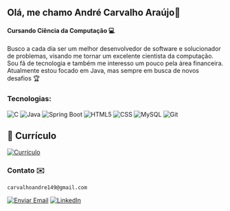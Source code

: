 ## Olá, me chamo André Carvalho Araújo👋
#### Cursando Ciência da Computação 💻
Busco a cada dia ser um melhor desenvolvedor de software e solucionador de problemas, visando me tornar um excelente cientista da computação. Sou fã de tecnologia e também me interesso um pouco pela área financeira. 
Atualmente estou focado em Java, mas sempre em busca de novos desafios 🏆

### Tecnologias:
<div style = "display: inline_block">

<img align="center" alt="C" src="https://img.shields.io/badge/C-00599C?style=for-the-badge&logo=c&logoColor=white" />
<img align="center" alt="Java" src="https://img.shields.io/badge/Java-007396?style=for-the-badge&logo=openjdk&logoColor=white" />
<img align="center" alt="Spring Boot" src="https://img.shields.io/badge/SpringBoot-6DB33F?style=for-the-badge&logo=spring&logoColor=white" />
<img align="center" alt="HTML5" src="https://img.shields.io/badge/HTML-E34F26?style=for-the-badge&logo=html5&logoColor=white" />
<img align="center" alt="CSS" src="https://img.shields.io/badge/CSS-1572B6?style=for-the-badge&logo=css3&logoColor=white" />
<img align="center" alt="MySQL" src="https://img.shields.io/badge/MySQL-4479A1?style=for-the-badge&logo=mysql&logoColor=white" />
<img align="center" alt="Git" src="https://img.shields.io/badge/Git-F05032?style=for-the-badge&logo=git&logoColor=white" />

<!-- <img align = "center" alt = "JS" src ="https://shields.io/badge/JavaScript-F7DF1E?logo=JavaScript&logoColor=000&style=flat-square" /> -->
</div>

## 📄 Currículo
[![Currículo](https://img.shields.io/badge/Ver%20Currículo-Canva-blue?style=for-the-badge&logo=canva)](https://www.canva.com/design/DAGGkh4gQK4/RdkactHQ_5uXjlFoOk-qLg/view?utm_content=DAGGkh4gQK4&utm_campaign=designshare&utm_medium=link2&utm_source=uniquelinks&utlId=hd9ad08bd96)

### Contato ✉️ 
    carvalhoandre149@gmail.com
[![Enviar Email](https://img.shields.io/badge/Enviar%20Email-GMAIL-red?style=for-the-badge&logo=gmail)](https://mail.google.com/mail/?view=cm&fs=1&to=carvalhoandre149@gmail.com)
[![LinkedIn](https://img.shields.io/badge/Visite%20meu%20perfil-Linkedin-blue?style=for-the-badge&logo=linkedin)](https://www.linkedin.com/in/andrecarvalhoa/)
